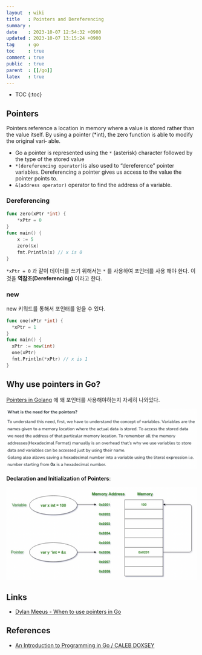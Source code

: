 ```yaml
---
layout  : wiki
title   : Pointers and Dereferencing
summary : 
date    : 2023-10-07 12:54:32 +0900
updated : 2023-10-07 13:15:24 +0900
tag     : go
toc     : true
comment : true
public  : true
parent  : [[/go]]
latex   : true
---
```

* TOC
{:toc}

## Pointers

Pointers reference a location in memory where a value is stored rather than the value itself. By using a pointer (*int), the zero function is able to modify the original vari‐ able.

- Go a pointer is represented using the `*` (asterisk) character followed by the type of the stored value
- `*(dereferencing operator)`is also used to “dereference” pointer variables. Dereferencing a pointer gives us access to the value the pointer points to.
- `&(address operator)` operator to find the address of a variable.

### Dereferencing

```go
func zero(xPtr *int) {
    *xPtr = 0
}
func main() {
    x := 5
    zero(&x)
    fmt.Println(x) // x is 0
}
```

`*xPtr = 0` 과 같이 데이터를 쓰기 위해서는 `*` 를 사용하여 포인터를 사용 해야 한다. 이것을 __역참조(Dereferencing)__ 이라고 한다.

### new

new 키워드를 통해서 포인터를 얻을 수 있다.

```go
func one(xPtr *int) {
  *xPtr = 1
}
func main() {
  xPtr := new(int)
  one(xPtr)
  fmt.Println(*xPtr) // x is 1
}
```

## Why use pointers in Go?

[Pointers in Golang](https://www.geeksforgeeks.org/pointers-in-golang/) 에 왜 포인터를 사용해야하는지 자세히 나와있다.

![](/resource/wiki/go-pointers/pointer-need.png)

__Declaration and Initialization of Pointers__:

![](/resource/wiki/go-pointers/pointers.png)

## Links

- [Dylan Meeus - When to use pointers in Go](https://medium.com/@meeusdylan/when-to-use-pointers-in-go-44c15fe04eac)

## References

- [An Introduction to Programming in Go / CALEB DOXSEY](https://www.golang-book.com/books/intro)
